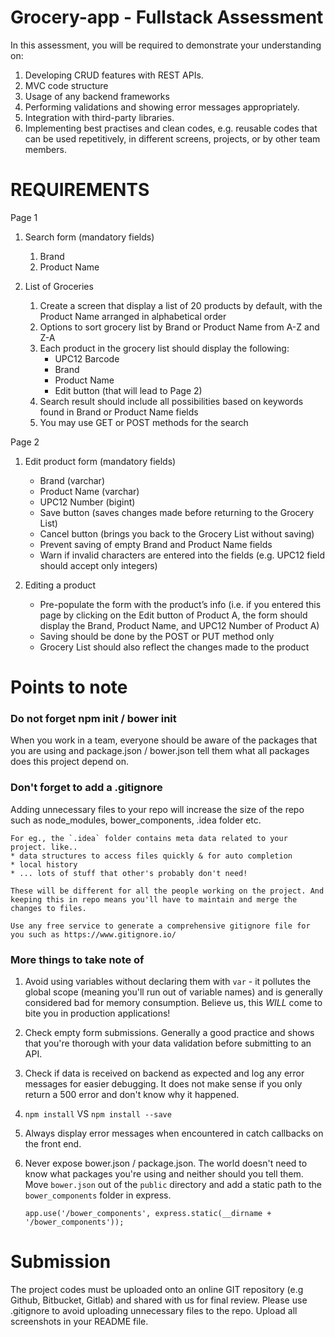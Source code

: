 # Grocery-app - Fullstack Assessment

In this assessment, you will be required to demonstrate your understanding on:

1. Developing CRUD features with REST APIs.
2. MVC code structure
3. Usage of any backend frameworks
4. Performing validations and showing error messages appropriately.
5. Integration with third-party libraries.
6. Implementing best practises and clean codes, e.g. reusable codes that can be used repetitively, in different screens, projects, or by other team members.

# REQUIREMENTS

Page 1

1. Search form (mandatory fields)
    1. Brand
    2. Product Name

2. List of Groceries
    1. Create a screen that display a list of 20 products by default, with the Product Name arranged in alphabetical order
    2. Options to sort grocery list by Brand or Product Name from A-Z and Z-A
    3. Each product in the grocery list should display the following:
        * UPC12 Barcode
        * Brand
        * Product Name
        * Edit button (that will lead to Page 2)
    4. Search result should include all possibilities based on keywords found in Brand or Product Name fields
    5. You may use GET or POST methods for the search


Page 2

1. Edit product form (mandatory fields)
    * Brand (varchar)
    * Product Name (varchar)
    * UPC12 Number (bigint)
    * Save button (saves changes made before returning to the Grocery List)
    * Cancel button (brings you back to the Grocery List without saving)
    * Prevent saving of empty Brand and Product Name fields
    * Warn if invalid characters are entered into the fields (e.g. UPC12 field should accept only integers)

2. Editing a product
    * Pre-populate the form with the product’s info (i.e. if you entered this page by clicking on the Edit button of Product A, the form should display the Brand, Product Name, and UPC12 Number of Product A)
    * Saving should be done by the POST or PUT method only
    * Grocery List should also reflect the changes made to the product

  
# Points to note

### Do not forget npm init / bower init ###
  
  When you work in a team, everyone should be aware of the packages that you are using and package.json / bower.json tell them what all packages does this project depend on. 
  
### Don't forget to add a .gitignore ###

  Adding unnecessary files to your repo will increase the size of the repo such as node_modules, bower_components, .idea folder etc.
    
    For eg., the `.idea` folder contains meta data related to your project. like.. 
    * data structures to access files quickly & for auto completion
    * local history
    * ... lots of stuff that other's probably don't need!
    
    These will be different for all the people working on the project. And keeping this in repo means you'll have to maintain and merge the changes to files. 
    
    Use any free service to generate a comprehensive gitignore file for you such as https://www.gitignore.io/

### More things to take note of ###
  
1. Avoid using variables without declaring them with `var` - it pollutes the global scope (meaning you'll run out of variable names) and is generally considered bad for memory consumption. Believe us, this _WILL_ come to bite you  in production applications!

2. Check empty form submissions. Generally a good practice and shows that you're thorough with your data validation before submitting to an API.

3. Check if data is received on backend as expected and log any error messages for easier debugging. It does not make sense if you only return a 500 error and don't know why it happened. 

4. `npm install` VS `npm install --save`

5. Always display error messages when encountered in catch callbacks on the front end. 

6. Never expose bower.json / package.json. The world doesn't need to know what packages you're using and neither should you tell them. Move `bower.json` out of the `public` directory and add a static path to the `bower_components` folder in express. 

    `app.use('/bower_components', express.static(__dirname + '/bower_components'));`
    
# Submission
The project codes must be uploaded onto an online GIT repository (e.g Github, Bitbucket, Gitlab) and shared with us for final review. Please use .gitignore to avoid uploading unnecessary files to the repo. Upload all screenshots in your README file.
